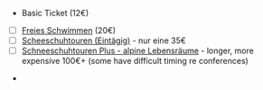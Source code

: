 - Basic Ticket (12€)
- [ ] [Freies Schwimmen](https://www.buchung.zhs-muenchen.de/angebote/aktueller_zeitraum_0/_Schwimmen_-_Freies_Schwimmen.html) (20€)
- [ ] [Scheeschuhtouren (Eintägig)](https://www.buchung.zhs-muenchen.de/angebote/aktueller_zeitraum_0/_Schneeschuhtouren_-_Eintaegig.html)  - nur eine 35€
- [ ] [Schneeschuhtouren Plus - alpine Lebensräume](https://www.buchung.zhs-muenchen.de/angebote/aktueller_zeitraum_0/_Schneeschuhtouren_Plus_-_alpine_Lebensraeume.html) - longer, more expensive 100€+ (some have difficult timing re conferences)
- 